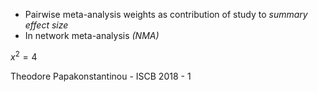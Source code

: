 
- Pairwise meta-analysis weights as contribution of study to 
<em> summary effect size </em>
- In network meta-analysis <em>(NMA)</em>



$x^2= 4$
<footer>
Theodore Papakonstantinou - ISCB 2018 - 1
</footer>
